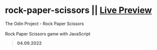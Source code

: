 # rock-paper-scissors || [Live Preview](https://cemolgun.github.io/rock-paper-scissors/)

The Odin Project - Rock Paper Scissors <br><br>
Rock Paper Scissors game with JavaScript <br>
>**04.09.2022**
